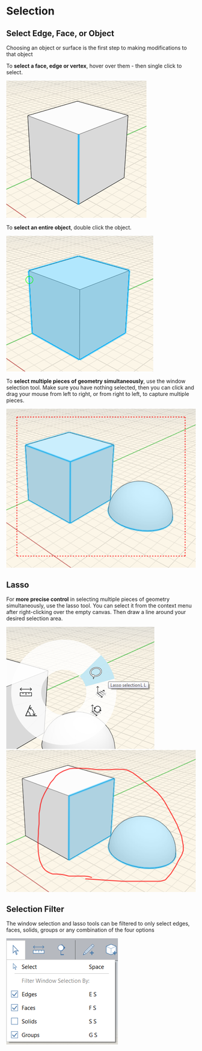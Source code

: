 # Selection

## Select Edge, Face, or Object

Choosing an object or surface is the first step to making modifications to that object

To **select a face, edge or vertex**, hover over them - then single click to select.

![](../.gitbook/assets/select-edge.PNG)

To **select an entire object**, double click the object.

![](../.gitbook/assets/select-object.PNG)

To **select multiple pieces of geometry simultaneously**, use the window selection tool. Make sure you have nothing selected, then you can click and drag your mouse from left to right, or from right to left, to capture multiple pieces.

![](../.gitbook/assets/select-multiple-objects.png)

## Lasso

For **more precise control** in selecting multiple pieces of geometry simultaneously, use the lasso tool. You can select it from the context menu after right-clicking over the empty canvas. Then draw a line around your desired selection area.

![](../.gitbook/assets/lasso-context-menu.png)  
![](../.gitbook/assets/select-lasso.png)

## Selection Filter

The window selection and lasso tools can be filtered to only select edges, faces, solids, groups or any combination of the four options

![](../.gitbook/assets/selection_filter.png)


